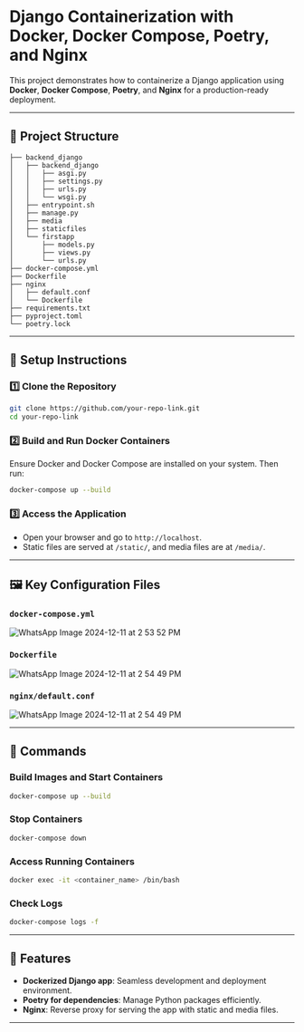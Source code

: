 
# Django Containerization with Docker, Docker Compose, Poetry, and Nginx

This project demonstrates how to containerize a Django application using **Docker**, **Docker Compose**, **Poetry**, and **Nginx** for a production-ready deployment.  

---

## 📁 Project Structure

```plaintext
├── backend_django
│   ├── backend_django
│   │   ├── asgi.py
│   │   ├── settings.py
│   │   ├── urls.py
│   │   └── wsgi.py
│   ├── entrypoint.sh
│   ├── manage.py
│   ├── media
│   ├── staticfiles
│   └── firstapp
│       ├── models.py
│       ├── views.py
│       └── urls.py
├── docker-compose.yml
├── Dockerfile
├── nginx
│   ├── default.conf
│   └── Dockerfile
├── requirements.txt
├── pyproject.toml
└── poetry.lock
```

---

## 🔧 Setup Instructions  

### 1️⃣ Clone the Repository  
```bash
git clone https://github.com/your-repo-link.git
cd your-repo-link
```

### 2️⃣ Build and Run Docker Containers  
Ensure Docker and Docker Compose are installed on your system. Then run:  
```bash
docker-compose up --build
```

### 3️⃣ Access the Application  
- Open your browser and go to `http://localhost`.  
- Static files are served at `/static/`, and media files are at `/media/`.

---

## 🖼️ Key Configuration Files  

### `docker-compose.yml`
![WhatsApp Image 2024-12-11 at 2 53 52 PM](https://github.com/user-attachments/assets/1eed0046-58b2-4d73-b51f-6a15a5246586)


### `Dockerfile`  
![WhatsApp Image 2024-12-11 at 2 54 49 PM](https://github.com/user-attachments/assets/97665d30-f8c7-40f0-8729-ba166fc6b25f)


### `nginx/default.conf`  
![WhatsApp Image 2024-12-11 at 2 54 49 PM](https://github.com/user-attachments/assets/58ab8bd0-d433-4e04-9735-e54320d862ef)


---

## 📜 Commands

### Build Images and Start Containers  
```bash
docker-compose up --build
```

### Stop Containers  
```bash
docker-compose down
```

### Access Running Containers  
```bash
docker exec -it <container_name> /bin/bash
```

### Check Logs  
```bash
docker-compose logs -f
```

---

## 🚀 Features  
- **Dockerized Django app**: Seamless development and deployment environment.  
- **Poetry for dependencies**: Manage Python packages efficiently.  
- **Nginx**: Reverse proxy for serving the app with static and media files.  

---


